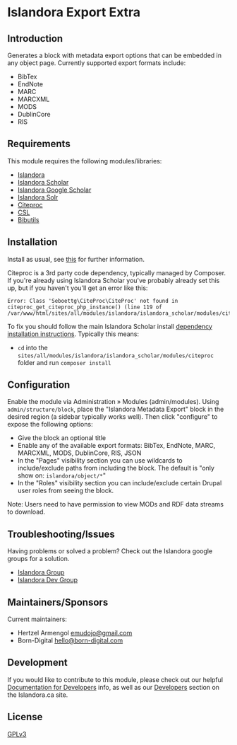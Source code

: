 # Islandora Export Extra

## Introduction

Generates a block with metadata export options that can be embedded in any object page. Currently supported export formats include:

* BibTex
* EndNote
* MARC
* MARCXML
* MODS
* DublinCore
* RIS

## Requirements

This module requires the following modules/libraries:

* [Islandora](https://github.com/islandora/islandora)
* [Islandora Scholar](https://github.com/islandora/islandora_scholar)
* [Islandora Google Scholar](https://github.com/Born-Digital-US/islandora_scholar/tree/7.x/modules/islandora_google_scholar)
* [Islandora Solr](https://github.com/Islandora/islandora_solr_search)
* [Citeproc](https://github.com/Islandora/islandora_scholar/tree/7.x/modules/citeproc)
* [CSL](https://github.com/Islandora/islandora_scholar/tree/7.x/modules/csl)
* [Bibutils](https://github.com/Islandora/islandora_scholar/tree/7.x/modules/bibutils)

## Installation

Install as usual, see [this](https://drupal.org/documentation/install/modules-themes/modules-7) for further information.

Citeproc is a 3rd party code dependency, typically managed by Composer. If you're already using Islandora Scholar you've probably already set this up, but if you haven't you'll get an error like this:

```
Error: Class 'Seboettg\CiteProc\CiteProc' not found in citeproc_get_citeproc_php_instance() (line 119 of /var/www/html/sites/all/modules/islandora/islandora_scholar/modules/citeproc/citeproc.module).
```

To fix you should follow the main Islandora Scholar install [dependency installation instructions](https://github.com/islandora/islandora_scholar/#requirements). Typically this means:

* `cd` into the `sites/all/modules/islandora/islandora_scholar/modules/citeproc` folder and run `composer install`

## Configuration

Enable the module via Administration » Modules (admin/modules). Using `admin/structure/block`, place the "Islandora Metadata Export" block in the desired region (a sidebar typically works well). Then click "configure" to expose the following options:

* Give the block an optional title
* Enable any of the available export formats: BibTex, EndNote, MARC, MARCXML, MODS, DublinCore, RIS, JSON
* In the "Pages" visibility section you can use wildcards to include/exclude paths from including the block. The default is "only show on: `islandora/object/*`"
* In the "Roles" visibility section you can include/exclude certain Drupal user roles from seeing the block.

Note: Users need to have permission to view MODs and RDF data streams to download.   

## Troubleshooting/Issues

Having problems or solved a problem? Check out the Islandora google groups for a solution.

* [Islandora Group](https://groups.google.com/forum/?hl=en&fromgroups#!forum/islandora)
* [Islandora Dev Group](https://groups.google.com/forum/?hl=en&fromgroups#!forum/islandora-dev)

## Maintainers/Sponsors

Current maintainers:

* Hertzel Armengol <emudojo@gmail.com>
* Born-Digital <hello@born-digital.com>

## Development

If you would like to contribute to this module, please check out our helpful [Documentation for Developers](https://github.com/Islandora/islandora/wiki#wiki-documentation-for-developers) info, as well as our [Developers](http://islandora.ca/developers) section on the Islandora.ca site.

## License

[GPLv3](http://www.gnu.org/licenses/gpl-3.0.txt)
